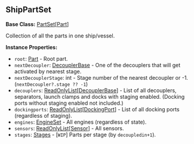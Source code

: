 ## ShipPartSet

**Base Class:** [PartSet](PartSet.1.md)\[[Part](PartBase.md)\]

Collection of all the parts in one ship/vessel.


**Instance Properties:**
- `root`: [Part](PartBase.md) - Root part.
- `nextDecoupler`: [DecouplerBase](DecouplerBase.md) - One of the decouplers that will get activated by nearest stage.
- `nextDecouplerStage`: int - Stage number of the nearest decoupler or -1. (`nextDecoupler?.stage ?? -1`)
- `decouplers`: [ReadOnlyList](../API/ReadOnlyList.1.md)\[[DecouplerBase](DecouplerBase.md)\] - List of all decouplers, separators, launch clamps and docks with staging enabled. (Docking ports without staging enabled not included.)
- `dockingports`: [ReadOnlyList](../API/ReadOnlyList.1.md)\[[DockingPort](DockingPort.md)\] - List of all docking ports (regardless of staging).
- `engines`: [EngineSet](EngineSet.md) - All engines (regardless of state).
- `sensors`: [ReadOnlyList](../API/ReadOnlyList.1.md)\[[Sensor](Sensor.md)\] - All sensors.
- `stages`: [Stages](Stages.md) - \[`WIP`\] Parts per stage (by `decoupledin+1`).
